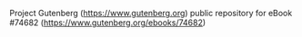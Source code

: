 Project Gutenberg (https://www.gutenberg.org) public repository for
eBook #74682 (https://www.gutenberg.org/ebooks/74682)
